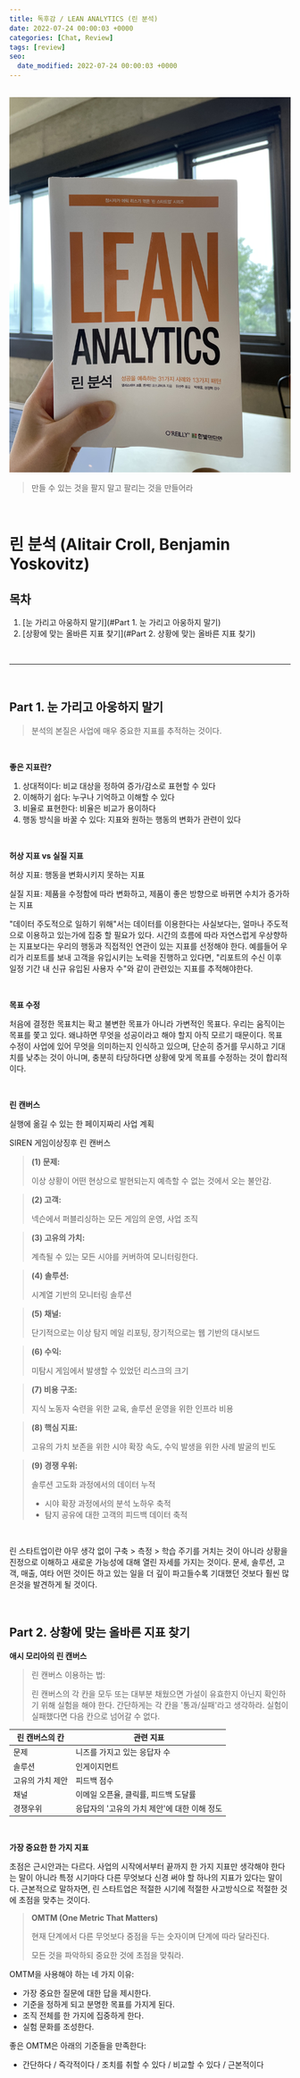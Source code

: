 ```yaml
---
title: 독후감 / LEAN ANALYTICS (린 분석)
date: 2022-07-24 00:00:03 +0000
categories: [Chat, Review]
tags: [review]
seo:
  date_modified: 2022-07-24 00:00:03 +0000
---
```


<br/>

<img src="/assets/img/chat/leananalytics1.jpg">



> 만들 수 있는 것을 팔지 말고 팔리는 것을 만들어라

<br/>

# <b>린 분석 (Alitair Croll, Benjamin Yoskovitz)</b>

## <b>목차</b>

1. [눈 가리고 아웅하지 말기](#Part 1. 눈 가리고 아웅하지 말기)
2. [상황에 맞는 올바른 지표 찾기](#Part 2. 상황에 맞는 올바른 지표 찾기)

<br/>

---

<br/>

## Part 1. 눈 가리고 아웅하지 말기

>  분석의 본질은 사업에 매우 중요한 지표를 추적하는 것이다.

<br/>

<b>좋은 지표란? </b>  

1. 상대적이다: 비교 대상을 정하여 증가/감소로 표현할 수 있다  
2. 이해하기 쉽다: 누구나 기억하고 이해할 수 있다  
3. 비율로 표현한다: 비율은 비교가 용이하다  
4. 행동 방식을 바꿀 수 있다: 지표와 원하는 행동의 변화가 관련이 있다  

<br>

<b>허상 지표 vs 실질 지표</b>  

허상 지표: 행동을 변화시키지 못하는 지표  

실질 지표: 제품을 수정함에 따라 변화하고, 제품이 좋은 방향으로 바뀌면 수치가 증가하는 지표  

"데이터 주도적으로 일하기 위해"서는 데이터를 이용한다는 사실보다는, 얼마나 주도적으로 이용하고 있는가에 집중 할 필요가 있다. 시간의 흐름에 따라 자연스럽게 우상향하는 지표보다는 우리의 행동과 직접적인 연관이 있는 지표를 선정해야 한다.  예를들어 우리가 리포트를 보내 고객을 유입시키는 노력을 진행하고 있다면, "리포트의 수신 이후 일정 기간 내 신규 유입된 사용자 수"와 같이 관련있는 지표를 추적해야한다.  

<br/>

<b>목표 수정</b>  

처음에 결정한 목표치는 확고 불변한 목표가 아니라 가변적인 목표다. 우리는 움직이는 목표를 쫓고 있다. 왜냐하면 무엇을 성공이라고 해야 할지 아직 모르기 때문이다. 목표 수정이 사업에 있어 무엇을 의미하는지 인식하고 있으며, 단순히 증거를 무시하고 기대치를 낮추는 것이 아니며, 충분히 타당하다면 상황에 맞게 목표를 수정하는 것이 합리적이다.  

<br/>

<b>린 캔버스</b>

실행에 옮길 수 있는 한 페이지짜리 사업 계획  

SIREN 게임이상징후 린 캔버스  

> <b>(1) 문제:</b>  
>
> 이상 상황이 어떤 현상으로 발현되는지 예측할 수 없는 것에서 오는 불안감.  

> <b>(2) 고객:</b>  
>
> 넥슨에서 퍼블리싱하는 모든 게임의 운영, 사업 조직  

> <b>(3) 고유의 가치:</b>  
>
> 계측될 수 있는 모든 시야를 커버하여 모니터링한다.  

> <b>(4) 솔루션:</b>  
>
> 시계열 기반의 모니터링 솔루션  

> <b>(5) 채널:</b>  
>
> 단기적으로는 이상 탐지 메일 리포팅, 장기적으로는 웹 기반의 대시보드  

> <b>(6) 수익:</b>  
>
> 미탐시 게임에서 발생할 수 있었던 리스크의 크기  

> <b>(7) 비용 구조:</b>  
>
> 지식 노동자 숙련을 위한 교육, 솔루션 운영을 위한 인프라 비용  

> <b>(8) 핵심 지표:</b>  
>
> 고유의 가치 보존을 위한 시야 확장 속도, 수익 발생을 위한 사례 발굴의 빈도  

> <b>(9) 경쟁 우위:</b>  
>
> 솔루션 고도화 과정에서의 데이터 누적  
>
> - 시야 확장 과정에서의 분석 노하우 축적  
> - 탐지 공유에 대한 고객의 피드백 데이터 축적  

<br/>

린 스타트업이란 아무 생각 없이 구축 > 측정 > 학습 주기를 거치는 것이 아니라 상황을 진정으로 이해하고 새로운 가능성에 대해 열린 자세를 가지는 것이다. 문세, 솔루션, 고객, 매출, 여타 어떤 것이든 하고 있는 일을 더 깊이 파고들수록 기대했던 것보다 훨씬 많은것을 발견하게 될 것이다.  

<br/>

## <b>Part 2. 상황에 맞는 올바른 지표 찾기</b>

<b>애시 모리아의 린 캔버스</b>  

> 린 캔버스 이용하는 법:  
>
> 린 캔버스의 각 칸을 모두 또는 대부분 채웠으면 가설이 유효한지 아닌지 확인하기 위해 실험을 해야 한다. 간단하게는 각 칸을 '통과/실패'라고 생각하라. 실험이 실패했다면 다음 칸으로 넘어갈 수 없다.  

| 린 캔버스의 칸   | 관련 지표                                    |
| ---------------- | -------------------------------------------- |
| 문제             | 니즈를 가지고 있는 응답자 수                 |
| 솔루션           | 인게이지먼트                                 |
| 고유의 가치 제안 | 피드백 점수                                  |
| 채널             | 이메일 오픈율, 클릭률, 피드백 도달률         |
| 경쟁우위         | 응답자의 '고유의 가치 제안'에 대한 이해 정도 |

<br/>

<b>가장 중요한 한 가지 지표</b>  

초점은 근시안과는 다르다. 사업의 시작에서부터 끝까지 한 가지 지표만 생각해야 한다는 말이 아니라 특정 시기마다 다른 무엇보다 신경 써야 할 하나의 지표가 있다는 말이다. 근본적으로 말하자면, 린 스타트업은 적절한 시기에 적절한 사고방식으로 적절한 것에 초점을 맞추는 것이다.  

> <b>OMTM (One Metric That Matters)</b>  
>
> 현재 단계에서 다른 무엇보다 중점을 두는 숫자이며 단계에 따라 달라진다.  
>
> 모든 것을 파악하되 중요한 것에 초점을 맞춰라.  

  

OMTM을 사용해야 하는 네 가지 이유:  

- 가장 중요한 질문에 대한 답을 제시한다.  
- 기준을 정하게 되고 분명한 목표를 가지게 된다.  
- 조직 전체를 한 가지에 집중하게 한다.  
- 실험 문화를 조성한다.  

  

좋은 OMTM은 아래의 기준들을 만족한다:  

- 간단하다 / 즉각적이다 / 조치를 취할 수 있다 / 비교할 수 있다 / 근본적이다  

 



